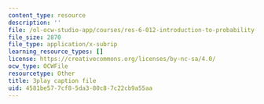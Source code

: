 ```yaml
---
content_type: resource
description: ''
file: /ol-ocw-studio-app/courses/res-6-012-introduction-to-probability-spring-2018/4581be577cf85da380c87c22cb9a55aa_FMrYw7sgyxQ.vtt
file_size: 2870
file_type: application/x-subrip
learning_resource_types: []
license: https://creativecommons.org/licenses/by-nc-sa/4.0/
ocw_type: OCWFile
resourcetype: Other
title: 3play caption file
uid: 4581be57-7cf8-5da3-80c8-7c22cb9a55aa
---
```

